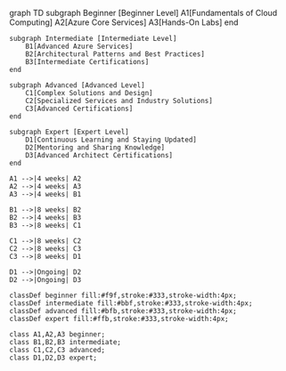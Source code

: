 graph TD
    subgraph Beginner [Beginner Level]
        A1[Fundamentals of Cloud Computing]
        A2[Azure Core Services]
        A3[Hands-On Labs]
    end
    
    subgraph Intermediate [Intermediate Level]
        B1[Advanced Azure Services]
        B2[Architectural Patterns and Best Practices]
        B3[Intermediate Certifications]
    end
    
    subgraph Advanced [Advanced Level]
        C1[Complex Solutions and Design]
        C2[Specialized Services and Industry Solutions]
        C3[Advanced Certifications]
    end
    
    subgraph Expert [Expert Level]
        D1[Continuous Learning and Staying Updated]
        D2[Mentoring and Sharing Knowledge]
        D3[Advanced Architect Certifications]
    end
    
    A1 -->|4 weeks| A2
    A2 -->|4 weeks| A3
    A3 -->|4 weeks| B1
    
    B1 -->|8 weeks| B2
    B2 -->|4 weeks| B3
    B3 -->|8 weeks| C1
    
    C1 -->|8 weeks| C2
    C2 -->|8 weeks| C3
    C3 -->|8 weeks| D1
    
    D1 -->|Ongoing| D2
    D2 -->|Ongoing| D3

    classDef beginner fill:#f9f,stroke:#333,stroke-width:4px;
    classDef intermediate fill:#bbf,stroke:#333,stroke-width:4px;
    classDef advanced fill:#bfb,stroke:#333,stroke-width:4px;
    classDef expert fill:#ffb,stroke:#333,stroke-width:4px;

    class A1,A2,A3 beginner;
    class B1,B2,B3 intermediate;
    class C1,C2,C3 advanced;
    class D1,D2,D3 expert;
